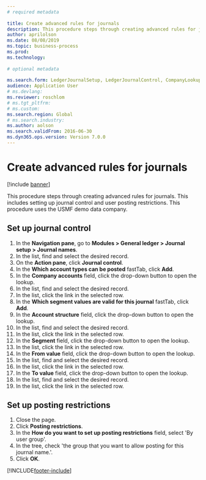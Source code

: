 ```yaml
--- 
# required metadata 
 
title: Create advanced rules for journals
description: This procedure steps through creating advanced rules for journals. 
author: aprilolson
ms.date: 08/08/2019
ms.topic: business-process 
ms.prod:  
ms.technology:  
 
# optional metadata 
 
ms.search.form: LedgerJournalSetup, LedgerJournalControl, CompanyLookup, LedgerJournalPostControl   
audience: Application User 
# ms.devlang:  
ms.reviewer: roschlom
# ms.tgt_pltfrm:  
# ms.custom:  
ms.search.region: Global
# ms.search.industry: 
ms.author: aolson
ms.search.validFrom: 2016-06-30 
ms.dyn365.ops.version: Version 7.0.0 
---
```

# Create advanced rules for journals

[!include [banner](../../includes/banner.md)]

This procedure steps through creating advanced rules for journals. This includes setting up journal control and user posting restrictions. This procedure uses the USMF demo data company.


## Set up journal control
1. In the **Navigation pane**, go to **Modules > General ledger > Journal setup > Journal names**.
2. In the list, find and select the desired record.
3. On the **Action pane**, click **Journal control**.
4. In the **Which account types can be posted** fastTab, click **Add**.
5. In the **Company accounts** field, click the drop-down button to open the lookup.
6. In the list, find and select the desired record.
7. In the list, click the link in the selected row.
8. In the **Which segment values are valid for this journal** fastTab, click **Add**.
9. In the **Account structure** field, click the drop-down button to open the lookup.
10. In the list, find and select the desired record.
11. In the list, click the link in the selected row.
12. In the **Segment** field, click the drop-down button to open the lookup.
13. In the list, click the link in the selected row.
14. In the **From value** field, click the drop-down button to open the lookup.
15. In the list, find and select the desired record.
16. In the list, click the link in the selected row.
17. In the **To value** field, click the drop-down button to open the lookup.
18. In the list, find and select the desired record.
19. In the list, click the link in the selected row.

## Set up posting restrictions
1. Close the page.
2. Click **Posting restrictions**.
3. In the **How do you want to set up posting restrictions** field, select 'By user group'.
4. In the tree, check 'the group that you want to allow posting for this journal name.'.
5. Click **OK**.



[!INCLUDE[footer-include](../../../includes/footer-banner.md)]